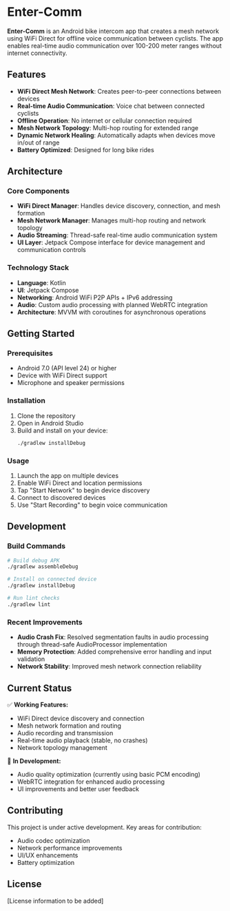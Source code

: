 # Enter-Comm

**Enter-Comm** is an Android bike intercom app that creates a mesh network using WiFi Direct for offline voice communication between cyclists. The app enables real-time audio communication over 100-200 meter ranges without internet connectivity.

## Features

- **WiFi Direct Mesh Network**: Creates peer-to-peer connections between devices
- **Real-time Audio Communication**: Voice chat between connected cyclists
- **Offline Operation**: No internet or cellular connection required
- **Mesh Network Topology**: Multi-hop routing for extended range
- **Dynamic Network Healing**: Automatically adapts when devices move in/out of range
- **Battery Optimized**: Designed for long bike rides

## Architecture

### Core Components
- **WiFi Direct Manager**: Handles device discovery, connection, and mesh formation
- **Mesh Network Manager**: Manages multi-hop routing and network topology
- **Audio Streaming**: Thread-safe real-time audio communication system
- **UI Layer**: Jetpack Compose interface for device management and communication controls

### Technology Stack
- **Language**: Kotlin
- **UI**: Jetpack Compose
- **Networking**: Android WiFi P2P APIs + IPv6 addressing
- **Audio**: Custom audio processing with planned WebRTC integration
- **Architecture**: MVVM with coroutines for asynchronous operations

## Getting Started

### Prerequisites
- Android 7.0 (API level 24) or higher
- Device with WiFi Direct support
- Microphone and speaker permissions

### Installation
1. Clone the repository
2. Open in Android Studio
3. Build and install on your device:
   ```bash
   ./gradlew installDebug
   ```

### Usage
1. Launch the app on multiple devices
2. Enable WiFi Direct and location permissions
3. Tap "Start Network" to begin device discovery
4. Connect to discovered devices
5. Use "Start Recording" to begin voice communication

## Development

### Build Commands
```bash
# Build debug APK
./gradlew assembleDebug

# Install on connected device
./gradlew installDebug

# Run lint checks
./gradlew lint
```

### Recent Improvements
- **Audio Crash Fix**: Resolved segmentation faults in audio processing through thread-safe AudioProcessor implementation
- **Memory Protection**: Added comprehensive error handling and input validation
- **Network Stability**: Improved mesh network connection reliability

## Current Status

✅ **Working Features:**
- WiFi Direct device discovery and connection
- Mesh network formation and routing
- Audio recording and transmission
- Real-time audio playback (stable, no crashes)
- Network topology management

🔧 **In Development:**
- Audio quality optimization (currently using basic PCM encoding)
- WebRTC integration for enhanced audio processing
- UI improvements and better user feedback

## Contributing

This project is under active development. Key areas for contribution:
- Audio codec optimization
- Network performance improvements
- UI/UX enhancements
- Battery optimization

## License

[License information to be added]